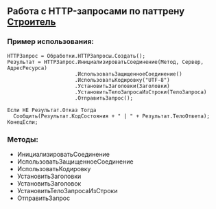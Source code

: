 ## Работа с HTTP-запросами по паттрену [Строитель](https://refactoring.guru/ru/design-patterns/builder)

### Пример использования:
```
HTTPЗапрос = Обработки.HTTPЗапросы.Создать();
Результат = HTTPЗапрос.ИнициализироватьСоединение(Метод, Сервер, АдресРесурса)
                      .ИспользоватьЗащищенноеСоединение()
                      .ИспользоватьКодировку("UTF-8")
                      .УстановитьЗаголовки(Заголовки)
                      .УстановитьТелоЗапросаИзСтроки(ТелоЗапроса)
                      .ОтправитьЗапрос();
  
Если НЕ Результат.Отказ Тогда
  Сообщить(Результат.КодСостояния + " | " + Результат.ТелоОтвета);
КонецЕсли;
```

### Методы:
- ИнициализироватьСоединение
- ИспользоватьЗащищенноеСоединение
- ИспользоватьКодировку
- УстановитьЗаголовки
- УстановитьЗаголовок
- УстановитьТелоЗапросаИзСтроки
- ОтправитьЗапрос